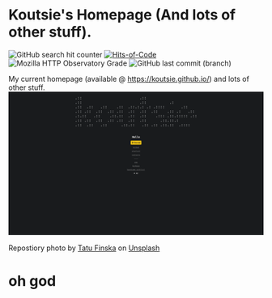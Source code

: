 # Koutsie's Homepage (And lots of other stuff).

![GitHub search hit counter](https://img.shields.io/github/search/koutsie/koutsie.github.io/%3Ccenter%3E)
[![Hits-of-Code](https://hitsofcode.com/github/koutsie/koutsie.github.io)](https://hitsofcode.com/github/koutsie/koutsie.github.io/view)
![Mozilla HTTP Observatory Grade](https://img.shields.io/mozilla-observatory/grade/koutsie.github.io?publish)
![GitHub last commit (branch)](https://img.shields.io/github/last-commit/koutsie/koutsie.github.io/master)

My current homepage (available @ https://koutsie.github.io/) and lots of other stuff. <br />
![screenshotofthhepage](screenshot.png)

<span>Repostiory photo by <a href="https://unsplash.com/@tatu234?utm_source=unsplash&amp;utm_medium=referral&amp;utm_content=creditCopyText">Tatu Finska</a> on <a href="https://unsplash.com/s/photos/sauna?utm_source=unsplash&amp;utm_medium=referral&amp;utm_content=creditCopyText">Unsplash</a></span>


# oh god
